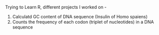 Trying to Learn R, different projects I worked on -
1. Calculatd GC content of DNA sequence (Insulin of Homo spaiens)
2.  Counts the frequency of each codon (triplet of nucleotides) in a DNA sequence
